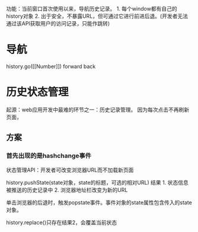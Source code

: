 功能：当前窗口首次使用以来，导航历史记录。
	1. 每个window都有自己的history对象
	2. 出于安全，不暴露URL，但可通过它进行前进后退。(开发者无法通过该API获取用户的访问记录，只能作跳转)
# 导航
history.go([[Number]])
forward
back
# 历史状态管理
起源：web应用开发中最难的环节之一：历史记录管理。
	因为每次点击不再刷新页面，
## 方案
### 首先出现的是hashchange事件
状态管理API：开发者可改变浏览器URL而不加载新页面

history.pushState(state对象，state的标题，可选的相对URL)
结果
	1. 状态信息被推送的历史记录中
	2. 浏览器地址栏改变为新的URL

单击浏览器的后退时，触发popstate事件。事件对象的state属性包含传入的state对象。

history.replace()只存在结果2，会覆盖当前状态
